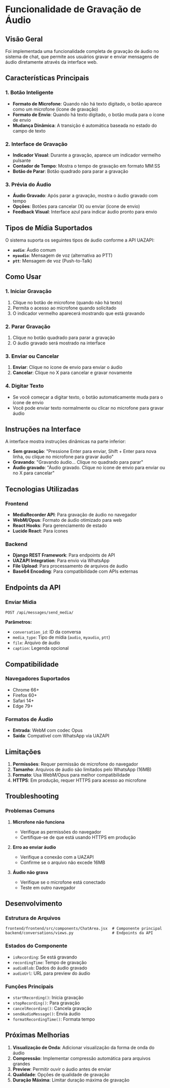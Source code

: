 # Funcionalidade de Gravação de Áudio

## Visão Geral

Foi implementada uma funcionalidade completa de gravação de áudio no sistema de chat, que permite aos usuários gravar e enviar mensagens de áudio diretamente através da interface web.

## Características Principais

### 1. Botão Inteligente
- **Formato de Microfone**: Quando não há texto digitado, o botão aparece como um microfone (ícone de gravação)
- **Formato de Envio**: Quando há texto digitado, o botão muda para o ícone de envio
- **Mudança Dinâmica**: A transição é automática baseada no estado do campo de texto

### 2. Interface de Gravação
- **Indicador Visual**: Durante a gravação, aparece um indicador vermelho pulsante
- **Contador de Tempo**: Mostra o tempo de gravação em formato MM:SS
- **Botão de Parar**: Botão quadrado para parar a gravação

### 3. Prévia do Áudio
- **Áudio Gravado**: Após parar a gravação, mostra o áudio gravado com tempo
- **Opções**: Botões para cancelar (X) ou enviar (ícone de envio)
- **Feedback Visual**: Interface azul para indicar áudio pronto para envio

## Tipos de Mídia Suportados

O sistema suporta os seguintes tipos de áudio conforme a API UAZAPI:

- **`audio`**: Áudio comum
- **`myaudio`**: Mensagem de voz (alternativa ao PTT)
- **`ptt`**: Mensagem de voz (Push-to-Talk)

## Como Usar

### 1. Iniciar Gravação
1. Clique no botão de microfone (quando não há texto)
2. Permita o acesso ao microfone quando solicitado
3. O indicador vermelho aparecerá mostrando que está gravando

### 2. Parar Gravação
1. Clique no botão quadrado para parar a gravação
2. O áudio gravado será mostrado na interface

### 3. Enviar ou Cancelar
1. **Enviar**: Clique no ícone de envio para enviar o áudio
2. **Cancelar**: Clique no X para cancelar e gravar novamente

### 4. Digitar Texto
- Se você começar a digitar texto, o botão automaticamente muda para o ícone de envio
- Você pode enviar texto normalmente ou clicar no microfone para gravar áudio

## Instruções na Interface

A interface mostra instruções dinâmicas na parte inferior:

- **Sem gravação**: "Pressione Enter para enviar, Shift + Enter para nova linha, ou clique no microfone para gravar áudio"
- **Gravando**: "Gravando áudio... Clique no quadrado para parar"
- **Áudio gravado**: "Áudio gravado. Clique no ícone de envio para enviar ou no X para cancelar"

## Tecnologias Utilizadas

### Frontend
- **MediaRecorder API**: Para gravação de áudio no navegador
- **WebM/Opus**: Formato de áudio otimizado para web
- **React Hooks**: Para gerenciamento de estado
- **Lucide React**: Para ícones

### Backend
- **Django REST Framework**: Para endpoints de API
- **UAZAPI Integration**: Para envio via WhatsApp
- **File Upload**: Para processamento de arquivos de áudio
- **Base64 Encoding**: Para compatibilidade com APIs externas

## Endpoints da API

### Enviar Mídia
```
POST /api/messages/send_media/
```

**Parâmetros:**
- `conversation_id`: ID da conversa
- `media_type`: Tipo de mídia (`audio`, `myaudio`, `ptt`)
- `file`: Arquivo de áudio
- `caption`: Legenda opcional

## Compatibilidade

### Navegadores Suportados
- Chrome 66+
- Firefox 60+
- Safari 14+
- Edge 79+

### Formatos de Áudio
- **Entrada**: WebM com codec Opus
- **Saída**: Compatível com WhatsApp via UAZAPI

## Limitações

1. **Permissões**: Requer permissão de microfone do navegador
2. **Tamanho**: Arquivos de áudio são limitados pelo WhatsApp (16MB)
3. **Formato**: Usa WebM/Opus para melhor compatibilidade
4. **HTTPS**: Em produção, requer HTTPS para acesso ao microfone

## Troubleshooting

### Problemas Comuns

1. **Microfone não funciona**
   - Verifique as permissões do navegador
   - Certifique-se de que está usando HTTPS em produção

2. **Erro ao enviar áudio**
   - Verifique a conexão com a UAZAPI
   - Confirme se o arquivo não excede 16MB

3. **Áudio não grava**
   - Verifique se o microfone está conectado
   - Teste em outro navegador

## Desenvolvimento

### Estrutura de Arquivos
```
frontend/frontend/src/components/ChatArea.jsx  # Componente principal
backend/conversations/views.py                 # Endpoints da API
```

### Estados do Componente
- `isRecording`: Se está gravando
- `recordingTime`: Tempo de gravação
- `audioBlob`: Dados do áudio gravado
- `audioUrl`: URL para preview do áudio

### Funções Principais
- `startRecording()`: Inicia gravação
- `stopRecording()`: Para gravação
- `cancelRecording()`: Cancela gravação
- `sendAudioMessage()`: Envia áudio
- `formatRecordingTime()`: Formata tempo

## Próximas Melhorias

1. **Visualização de Onda**: Adicionar visualização da forma de onda do áudio
2. **Compressão**: Implementar compressão automática para arquivos grandes
3. **Preview**: Permitir ouvir o áudio antes de enviar
4. **Qualidade**: Opções de qualidade de gravação
5. **Duração Máxima**: Limitar duração máxima de gravação 
